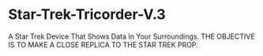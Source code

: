 # Star-Trek-Tricorder-V.3
A Star Trek Device That Shows Data In Your Surroundings. THE OBJECTIVE IS TO MAKE A CLOSE REPLICA TO THE STAR TREK PROP.

